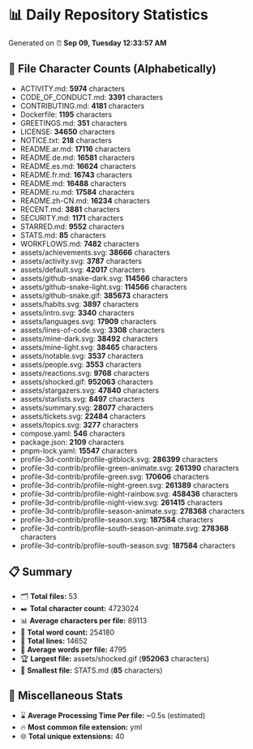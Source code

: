 # 📊 Daily Repository Statistics
Generated on ⏰ **Sep 09, Tuesday 12:33:57 AM**

## 📂 File Character Counts (Alphabetically)
- ACTIVITY.md: **5974** characters
- CODE_OF_CONDUCT.md: **3391** characters
- CONTRIBUTING.md: **4181** characters
- Dockerfile: **1195** characters
- GREETINGS.md: **351** characters
- LICENSE: **34650** characters
- NOTICE.txt: **218** characters
- README.ar.md: **17116** characters
- README.de.md: **16581** characters
- README.es.md: **16624** characters
- README.fr.md: **16743** characters
- README.md: **16488** characters
- README.ru.md: **17584** characters
- README.zh-CN.md: **16234** characters
- RECENT.md: **3881** characters
- SECURITY.md: **1171** characters
- STARRED.md: **9552** characters
- STATS.md: **85** characters
- WORKFLOWS.md: **7482** characters
- assets/achievements.svg: **38666** characters
- assets/activity.svg: **3787** characters
- assets/default.svg: **42017** characters
- assets/github-snake-dark.svg: **114566** characters
- assets/github-snake-light.svg: **114566** characters
- assets/github-snake.gif: **385673** characters
- assets/habits.svg: **3897** characters
- assets/intro.svg: **3340** characters
- assets/languages.svg: **17909** characters
- assets/lines-of-code.svg: **3308** characters
- assets/mine-dark.svg: **38492** characters
- assets/mine-light.svg: **38465** characters
- assets/notable.svg: **3537** characters
- assets/people.svg: **3553** characters
- assets/reactions.svg: **9768** characters
- assets/shocked.gif: **952063** characters
- assets/stargazers.svg: **47840** characters
- assets/starlists.svg: **8497** characters
- assets/summary.svg: **28077** characters
- assets/tickets.svg: **22484** characters
- assets/topics.svg: **3277** characters
- compose.yaml: **546** characters
- package.json: **2109** characters
- pnpm-lock.yaml: **15547** characters
- profile-3d-contrib/profile-gitblock.svg: **286399** characters
- profile-3d-contrib/profile-green-animate.svg: **261390** characters
- profile-3d-contrib/profile-green.svg: **170606** characters
- profile-3d-contrib/profile-night-green.svg: **261389** characters
- profile-3d-contrib/profile-night-rainbow.svg: **458436** characters
- profile-3d-contrib/profile-night-view.svg: **261415** characters
- profile-3d-contrib/profile-season-animate.svg: **278368** characters
- profile-3d-contrib/profile-season.svg: **187584** characters
- profile-3d-contrib/profile-south-season-animate.svg: **278368** characters
- profile-3d-contrib/profile-south-season.svg: **187584** characters

## 📋 Summary
- 🗂️ **Total files:** 53
- ✒️ **Total character count:** 4723024
- 📊 **Average characters per file:** 89113
- 📝 **Total word count:** 254180
- 🧾 **Total lines:** 14652
- 📐 **Average words per file:** 4795
- 🏆 **Largest file:** assets/shocked.gif (**952063** characters)
- 🥉 **Smallest file:** STATS.md (**85** characters)

## 🌟 Miscellaneous Stats
- ⌛ **Average Processing Time Per file:** ~0.5s (estimated)
- 🔥 **Most common file extension:** yml
- 🌐 **Total unique extensions:** 40
